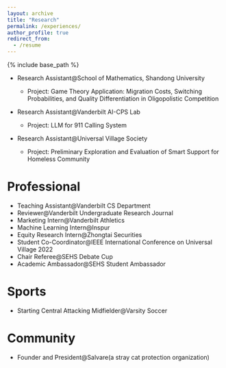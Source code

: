 ```yaml
---
layout: archive
title: "Research"
permalink: /experiences/
author_profile: true
redirect_from:
  - /resume
---
```


{% include base_path %}
 
* Research Assistant@School of Mathematics, Shandong University
  * Project: Game Theory Application: Migration Costs, Switching Probabilities, and Quality Differentiation in Oligopolistic Competition
 
* Research Assistant@Vanderbilt AI-CPS Lab
  * Project: LLM for 911 Calling System


* Research Assistant@Universal Village Society
  * Project: Preliminary Exploration and Evaluation of Smart Support for Homeless Community



Professional
======
* Teaching Assistant@Vanderbilt CS Department
* Reviewer@Vanderbilt Undergraduate Research Journal
* Marketing Intern@Vanderbilt Athletics
* Machine Learning Intern@Inspur
* Equity Research Intern@Zhongtai Securities
* Student Co-Coordinator@IEEE International Conference on Universal Village 2022
* Chair Referee@SEHS Debate Cup
* Academic Ambassador@SEHS Student Ambassador

Sports
======
* Starting Central Attacking Midfielder@Varsity Soccer

Community
======
* Founder and President@Salvare(a stray cat protection organization)

